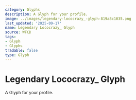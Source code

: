 ```yaml
---
category: Glyphs
description: A Glyph for your profile.
image: ../images/legendary-lococrazy_-glyph-819a8c1035.png
last_updated: '2025-09-17'
name: Legendary Lococrazy_ Glyph
source: WFCD
tags:
- Glyph
- Glyphs
tradable: false
type: Glyph
---
```


# Legendary Lococrazy_ Glyph

A Glyph for your profile.

